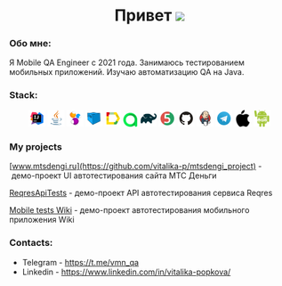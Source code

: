 <h1 align="center">Привет
<img src="https://github.com/blackcater/blackcater/raw/main/images/Hi.gif" height="32"/></h1>
<h3>Обо мне:</h3>
Я Mobile QA Engineer с 2021 года. Занимаюсь тестированием мобильных приложений. Изучаю автоматизацию QA на Java.  






### Stack:

<p align="center">
<img width="6%" title="IntelliJ IDEA" src="media/logo/Intelij_IDEA.svg">
<img width="6%" title="Java" src="media/logo/Java.svg">
<img width="6%" title="Selenide" src="media/logo/Selenide.svg">
<img width="6%" title="Selenoid" src="media/logo/Selenoid.svg">
<img width="6%" title="Allure Report" src="media/logo/Allure_Report.svg">
<img width="5%" title="Allure TestOps" src="media/logo/AllureTestOps.svg">
<img width="6%" title="Gradle" src="media/logo/Gradle.svg">
<img width="6%" title="JUnit5" src="media/logo/JUnit5.svg">
<img width="6%" title="GitHub" src="media/logo/GitHub.svg">
<img width="6%" title="Jenkins" src="media/logo/Jenkins.svg">
<img width="6%" title="Telegram" src="media/logo/Telegram.svg">
<img width="6%" title="Apple" src="media/logo/apple.png">
<img width="6%" title="Android" src="media/logo/android.png">
</p>

### My projects

[www.mtsdengi.ru](https://github.com/vitalika-p/mtsdengi_project) -  демо-проект UI автотестирования сайта МТС Деньги

[ReqresApiTests](https://github.com/vitalika-p/ReqresApiTests-15) - демо-проект API автотестирования сервиса Reqres

[Mobile tests Wiki](https://github.com/vitalika-p/mobile_tests_wiki/tree/hw21) - демо-проект автотестирования мобильного приложения Wiki


### Contacts:


+  Telegram - https://t.me/vmn_qa
+  Linkedin - https://www.linkedin.com/in/vitalika-popkova/



